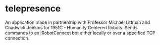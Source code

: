 # telepresence
An application made in partnership with Professor Michael Littman and Chadwick Jenkins for 1951C - Humanity Centered Robots.  Sends commands to an iRobotConnect bot either locally or over a specified TCP connection.

